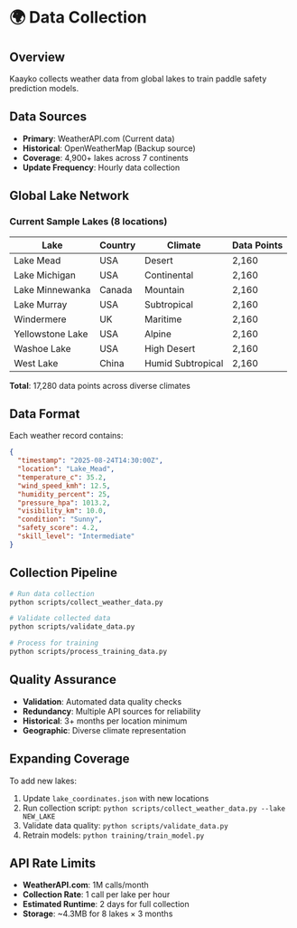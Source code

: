 # 🌍 Data Collection

## Overview

Kaayko collects weather data from global lakes to train paddle safety prediction models.

## Data Sources

- **Primary**: WeatherAPI.com (Current data)
- **Historical**: OpenWeatherMap (Backup source)
- **Coverage**: 4,900+ lakes across 7 continents
- **Update Frequency**: Hourly data collection

## Global Lake Network

### Current Sample Lakes (8 locations)

| Lake | Country | Climate | Data Points |
|------|---------|---------|-------------|
| Lake Mead | USA | Desert | 2,160 |
| Lake Michigan | USA | Continental | 2,160 |
| Lake Minnewanka | Canada | Mountain | 2,160 |
| Lake Murray | USA | Subtropical | 2,160 |
| Windermere | UK | Maritime | 2,160 |
| Yellowstone Lake | USA | Alpine | 2,160 |
| Washoe Lake | USA | High Desert | 2,160 |
| West Lake | China | Humid Subtropical | 2,160 |

**Total**: 17,280 data points across diverse climates

## Data Format

Each weather record contains:

```json
{
  "timestamp": "2025-08-24T14:30:00Z",
  "location": "Lake_Mead",
  "temperature_c": 35.2,
  "wind_speed_kmh": 12.5,
  "humidity_percent": 25,
  "pressure_hpa": 1013.2,
  "visibility_km": 10.0,
  "condition": "Sunny",
  "safety_score": 4.2,
  "skill_level": "Intermediate"
}
```

## Collection Pipeline

```bash
# Run data collection
python scripts/collect_weather_data.py

# Validate collected data  
python scripts/validate_data.py

# Process for training
python scripts/process_training_data.py
```

## Quality Assurance

- **Validation**: Automated data quality checks
- **Redundancy**: Multiple API sources for reliability
- **Historical**: 3+ months per location minimum
- **Geographic**: Diverse climate representation

## Expanding Coverage

To add new lakes:

1. Update `lake_coordinates.json` with new locations
2. Run collection script: `python scripts/collect_weather_data.py --lake NEW_LAKE`  
3. Validate data quality: `python scripts/validate_data.py`
4. Retrain models: `python training/train_model.py`

## API Rate Limits

- **WeatherAPI.com**: 1M calls/month
- **Collection Rate**: 1 call per lake per hour
- **Estimated Runtime**: 2 days for full collection
- **Storage**: ~4.3MB for 8 lakes × 3 months
